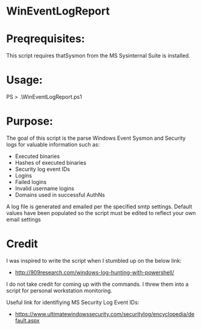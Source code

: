 # WinEventLogReport

# Preqrequisites:
This script requires thatSysmon from the MS Sysinternal Suite is installed.

# Usage:
PS > .\WinEventLogReport.ps1

# Purpose:

The goal of this script is the parse Windows Event Sysmon and Security logs for valuable information such as:
  * Executed binaries
  * Hashes of executed binaries
  * Security log event IDs
  * Logins
  * Failed logins
  * Invalid username logins
  * Domains used in successful AuthNs

A log file is generated and emailed per the specified smtp settings. Default values have been populated so the script must be edited to reflect your own email settings

# Credit

I was inspired to write the script when I stumbled up on the below link:
  * http://909research.com/windows-log-hunting-with-powershell/

I do not take credit for coming up with the commands. I threw them into a script for personal workstation monitoring.

Useful link for identifiying MS Security Log Event IDs:
  * https://www.ultimatewindowssecurity.com/securitylog/encyclopedia/default.aspx
